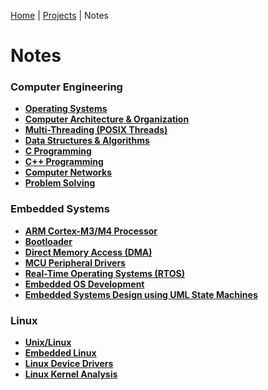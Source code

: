 [Home](../) | [Projects](../projects) | Notes

# Notes



### Computer Engineering

- **[Operating Systems](operating-systems)**
- **[Computer Architecture & Organization](computer-architecture-and-organization)**
- **[Multi-Threading (POSIX Threads)](multi-threading)**
- **[Data Structures & Algorithms](data-structures-and-algorithms)**
- **[C Programming](c-programming)**
- **[C++ Programming](cpp-programming)**
- **[Computer Networks](computer-networks)**
- **[Problem Solving](problem-solving)**

### Embedded Systems

- **[ARM Cortex-M3/M4 Processor](arm-cortex-m3-m4-processor)**
- **[Bootloader](bootloader)**
- **[Direct Memory Access (DMA)](direct-memory-access)**
- **[MCU Peripheral Drivers](mcu-peripheral-drivers)**
- **[Real-Time Operating Systems (RTOS)](real-time-operating-systems)**
- **[Embedded OS Development](embedded-os-development)**
- **[Embedded Systems Design using UML State Machines](embedded-systems-design-using-uml-state-machines)**

### Linux

- **[Unix/Linux](unix-linux)**
- **[Embedded Linux](embedded-linux)**
- **[Linux Device Drivers](linux-device-drivers)**
- **[Linux Kernel Analysis](linux-kernel-analysis)**
